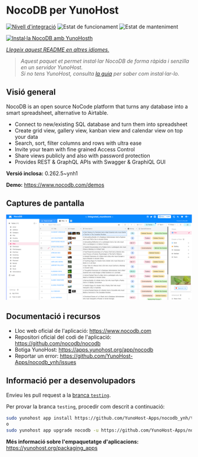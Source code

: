 <!--
N.B.: Aquest README ha estat generat automàticament per <https://github.com/YunoHost/apps/tree/master/tools/readme_generator>
NO s'ha de modificar manualment.
-->

# NocoDB per YunoHost

[![Nivell d'integració](https://apps.yunohost.org/badge/integration/nocodb)](https://ci-apps.yunohost.org/ci/apps/nocodb/)
![Estat de funcionament](https://apps.yunohost.org/badge/state/nocodb)
![Estat de manteniment](https://apps.yunohost.org/badge/maintained/nocodb)

[![Instal·la NocoDB amb YunoHosth](https://install-app.yunohost.org/install-with-yunohost.svg)](https://install-app.yunohost.org/?app=nocodb)

*[Llegeix aquest README en altres idiomes.](./ALL_README.md)*

> *Aquest paquet et permet instal·lar NocoDB de forma ràpida i senzilla en un servidor YunoHost.*  
> *Si no tens YunoHost, consulta [la guia](https://yunohost.org/install) per saber com instal·lar-lo.*

## Visió general

NocoDB is an open source NoCode platform that turns any database into a smart spreadsheet, alternative to Airtable.

* Connect to new/existing SQL database and turn them into spreadsheet
* Create grid view, gallery view, kanban view and calendar view on top your data
* Search, sort, filter columns and rows with ultra ease
* Invite your team with fine grained Access Control
* Share views publicly and also with password protection
* Provides REST & GraphQL APIs with Swagger & GraphiQL GUI


**Versió inclosa:** 0.262.5~ynh1

**Demo:** <https://www.nocodb.com/demos>

## Captures de pantalla

![Captures de pantalla de NocoDB](./doc/screenshots/screenshot.png)

## Documentació i recursos

- Lloc web oficial de l'aplicació: <https://www.nocodb.com>
- Repositori oficial del codi de l'aplicació: <https://github.com/nocodb/nocodb>
- Botiga YunoHost: <https://apps.yunohost.org/app/nocodb>
- Reportar un error: <https://github.com/YunoHost-Apps/nocodb_ynh/issues>

## Informació per a desenvolupadors

Envieu les pull request a la [branca `testing`](https://github.com/YunoHost-Apps/nocodb_ynh/tree/testing).

Per provar la branca `testing`, procedir com descrit a continuació:

```bash
sudo yunohost app install https://github.com/YunoHost-Apps/nocodb_ynh/tree/testing --debug
o
sudo yunohost app upgrade nocodb -u https://github.com/YunoHost-Apps/nocodb_ynh/tree/testing --debug
```

**Més informació sobre l'empaquetatge d'aplicacions:** <https://yunohost.org/packaging_apps>
